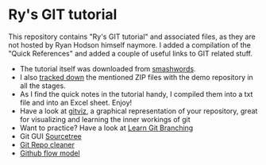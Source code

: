 # Ry's GIT tutorial

This repository contains "Ry's GIT tutorial" and associated files, as they are not hosted by Ryan Hodson himself naymore. I added a compilation of the "Quick References" and added a couple of useful links to GIT related stuff.

- The tutorial itself was downloaded from [smashwords](https://www.smashwords.com/books/view/498426 "Ry's GIT tutorial").
- I also [tracked down](https://hamwaves.com/collaboration/doc/rypress.com/index.html "The ZIp files") the mentioned ZIP files with the demo repository in all the stages.
- As I find the quick notes in the tutorial handy, I compiled them into a txt file and into an Excel sheet. Enjoy!
- Have a look at [gitviz](https://github.com/riezebosch/gitviz "gitviz"), a graphical representation of your repository, great for visualizing and learning the inner workings of git
- Want to practice? Have a look at [Learn Git Branching](https://learngitbranching.js.org/ "Learn Git Branching")
- Git GUI [Sourcetree](https://www.sourcetreeapp.com/ "Sourcetree")
- [Git Repo cleaner](https://rtyley.github.io/bfg-repo-cleaner/ "Git repo Cleaner")
- [Github flow model](https://guides.github.com/introduction/flow/ "Github flow")
